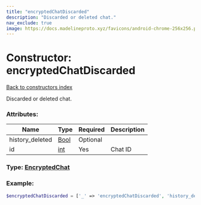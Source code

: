 ```yaml
---
title: "encryptedChatDiscarded"
description: "Discarded or deleted chat."
nav_exclude: true
image: https://docs.madelineproto.xyz/favicons/android-chrome-256x256.png
---
```

# Constructor: encryptedChatDiscarded  
[Back to constructors index](/API_docs/constructors/index.html)



Discarded or deleted chat.

### Attributes:

| Name     |    Type       | Required | Description |
|----------|---------------|----------|-------------|
|history\_deleted|[Bool](/API_docs/types/Bool.html) | Optional|
|id|[int](/API_docs/types/int.html) | Yes|Chat ID|



### Type: [EncryptedChat](/API_docs/types/EncryptedChat.html)


### Example:

```php
$encryptedChatDiscarded = ['_' => 'encryptedChatDiscarded', 'history_deleted' => Bool, 'id' => int];
```  
